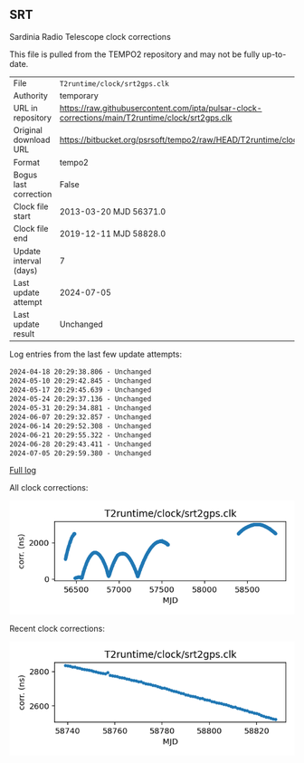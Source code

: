 
## SRT

Sardinia Radio Telescope clock corrections

This file is pulled from the TEMPO2 repository and may not be fully
up-to-date.

|     |     |
|:--- |:--- |
| File | `T2runtime/clock/srt2gps.clk` |
| Authority | temporary |
| URL in repository | <https://raw.githubusercontent.com/ipta/pulsar-clock-corrections/main/T2runtime/clock/srt2gps.clk> |
| Original download URL | <https://bitbucket.org/psrsoft/tempo2/raw/HEAD/T2runtime/clock/srt2gps.clk> |
| Format | tempo2 |
| Bogus last correction | False |
| Clock file start | 2013-03-20 MJD 56371.0 |
| Clock file end | 2019-12-11 MJD 58828.0 |
| Update interval (days) | 7 |
| Last update attempt | 2024-07-05 |
| Last update result | Unchanged |

Log entries from the last few update attempts:
```
2024-04-18 20:29:38.806 - Unchanged
2024-05-10 20:29:42.845 - Unchanged
2024-05-17 20:29:45.639 - Unchanged
2024-05-24 20:29:37.136 - Unchanged
2024-05-31 20:29:34.881 - Unchanged
2024-06-07 20:29:32.857 - Unchanged
2024-06-14 20:29:52.308 - Unchanged
2024-06-21 20:29:55.322 - Unchanged
2024-06-28 20:29:43.411 - Unchanged
2024-07-05 20:29:59.380 - Unchanged
```
[Full log](https://raw.githubusercontent.com/ipta/pulsar-clock-corrections/main/log/T2runtime/clock/srt2gps.clk.log)


All clock corrections:

![plot of all clock corrections](srt2gps.clk.png "All corrections")

Recent clock corrections:

![plot of recent clock corrections](srt2gps.clk.short.png "Recent corrections")

